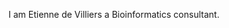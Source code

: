 I am Etienne de Villiers a Bioinformatics consultant.
<!---
evilliers/evilliers is a ✨ special ✨ repository because its `README.md` (this file) appears on your GitHub profile.
You can click the Preview link to take a look at your changes.
--->
